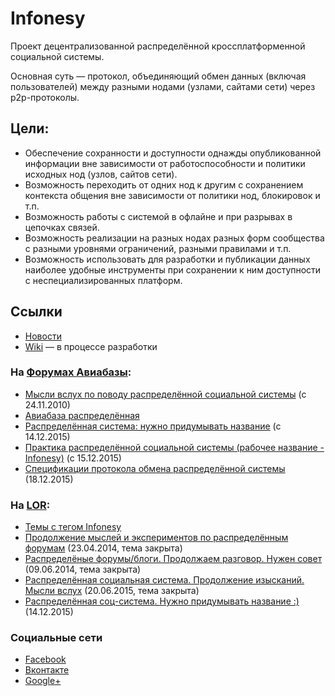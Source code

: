 # Infonesy

Проект децентрализованной распределённой кроссплатформенной социальной системы.

Основная суть — протокол, объединяющий обмен данных (включая пользователей) между разными нодами (узлами, сайтами сети) через p2p-протоколы.

## Цели:

* Обеспечение сохранности и доступности однажды опубликованной информации вне зависимости от работоспособности и политики исходных нод (узлов, сайтов сети).
* Возможность переходить от одних нод к другим с сохранением контекста общения вне зависимости от политики нод, блокировок и т.п.
* Возможность работы с системой в офлайне и при разрывах в цепочках связей.
* Возможность реализации на разных нодах разных форм сообщества с разными уровнями ограничений, разными правилами и т.п.
* Возможность использовать для разработки и публикации данных наиболее удобные инструменты при сохранении к ним доступности с неспециализированных платформ.

## Ссылки

* [Новости](https://github.com/Balancer/infonesy/blob/master/news.md)
* [Wiki](https://github.com/Balancer/infonesy/wiki) — в процессе разработки

### На [Форумах Авиабазы](http://forums.balancer.ru):

* [Мысли вслух по поводу распределённой социальной системы](http://www.wrk.ru/support/2015/06/t73677--mysli-vslukh-po-povodu-raspredelyonnoj-sotsialnoj-sistemy.html) (с 24.11.2010)
* [Авиабаза распределённая](http://forums.balancer.ru/support/2014/04/t89569--aviabaza-raspredelyonnaya.html)
* [Распределённая система: нужно придумывать название](http://www.wrk.ru/tech/forum/2015/12/t92293,2--raspredelyonnaya-sistema-nuzhno-pridumyvat-nazvanie.8115.html) (с 14.12.2015)
* [Практика распределённой социальной системы (рабочее название - Infonesy)](http://www.wrk.ru/support/2015/12/t92302--praktika-raspredelyonnoj-sotsialnoj-sistemy-rabochee-nazvani.7429.html) (с 15.12.2015)
* [Спецификации протокола обмена распределённой системы](http://www.wrk.ru/support/2015/12/t92310--spetsifikatsii-protokola-obmena-raspredelyonnoj-sistemy.5780.html) (18.12.2015)

### На [LOR](https://www.linux.org.ru/):

* [Темы с тегом Infonesy](https://www.linux.org.ru/tag/infonesy)
* [Продолжение мыслей и экспериментов по распределённым форумам](https://www.linux.org.ru/forum/talks/10414735) (23.04.2014, тема закрыта)
* [Распределёные форумы/блоги. Продолжаем разговор. Нужен совет](https://www.linux.org.ru/forum/talks/10564186) (09.06.2014, тема закрыта)
* [Распределённая социальная система. Продолжение изысканий. Мысли вслух](https://www.linux.org.ru/forum/talks/11715341) (20.06.2015, тема закрыта)
* [Распределённая соц-система. Нужно придумывать название :)](https://www.linux.org.ru/forum/talks/12194313) (14.12.2015)

### Социальные сети

* [Facebook](https://www.facebook.com/groups/1510899102543789/)
* [Вконтакте](http://vk.com/infonesy)
* [Google+](https://plus.google.com/communities/101737349939842192089)
